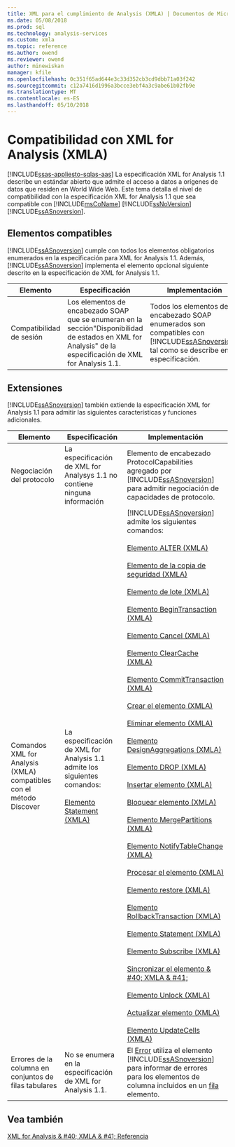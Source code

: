 ```yaml
---
title: XML para el cumplimiento de Analysis (XMLA) | Documentos de Microsoft
ms.date: 05/08/2018
ms.prod: sql
ms.technology: analysis-services
ms.custom: xmla
ms.topic: reference
ms.author: owend
ms.reviewer: owend
author: minewiskan
manager: kfile
ms.openlocfilehash: 0c351f65ad644e3c33d352cb3cd9dbb71a03f242
ms.sourcegitcommit: c12a7416d1996a3bcce3ebf4a3c9abe61b02fb9e
ms.translationtype: MT
ms.contentlocale: es-ES
ms.lasthandoff: 05/10/2018
---
```

# <a name="xml-for-analysis-compliance-xmla"></a>Compatibilidad con XML for Analysis (XMLA)
[!INCLUDE[ssas-appliesto-sqlas-aas](../../includes/ssas-appliesto-sqlas-aas.md)]
  La especificación XML for Analysis 1.1 describe un estándar abierto que admite el acceso a datos a orígenes de datos que residen en World Wide Web. Este tema detalla el nivel de compatibilidad con la especificación XML for Analysis 1.1 que sea compatible con [!INCLUDE[msCoName](../../includes/msconame-md.md)] [!INCLUDE[ssNoVersion](../../includes/ssnoversion-md.md)] [!INCLUDE[ssASnoversion](../../includes/ssasnoversion-md.md)].  
  
## <a name="compliant-items"></a>Elementos compatibles  
 [!INCLUDE[ssASnoversion](../../includes/ssasnoversion-md.md)] cumple con todos los elementos obligatorios enumerados en la especificación para XML for Analysis 1.1. Además, [!INCLUDE[ssASnoversion](../../includes/ssasnoversion-md.md)] implementa el elemento opcional siguiente descrito en la especificación de XML for Analysis 1.1.  
  
|Elemento|Especificación|Implementación|  
|----------|-------------------|--------------------|  
|Compatibilidad de sesión|Los elementos de encabezado SOAP que se enumeran en la sección"Disponibilidad de estados en XML for Analysis" de la especificación de XML for Analysis 1.1.|Todos los elementos de encabezado SOAP enumerados son compatibles con [!INCLUDE[ssASnoversion](../../includes/ssasnoversion-md.md)], tal como se describe en la especificación.|  
  
## <a name="extensions"></a>Extensiones  
 [!INCLUDE[ssASnoversion](../../includes/ssasnoversion-md.md)] también extiende la especificación XML for Analysis 1.1 para admitir las siguientes características y funciones adicionales.  
  
|Elemento|Especificación|Implementación|  
|----------|-------------------|--------------------|  
|Negociación del protocolo|La especificación de XML for Analysys 1.1 no contiene ninguna información|Elemento de encabezado ProtocolCapabilities agregado por [!INCLUDE[ssASnoversion](../../includes/ssasnoversion-md.md)] para admitir negociación de capacidades de protocolo.|  
|Comandos XML for Analysis (XMLA) compatibles con el método Discover|La especificación de XML for Analysis 1.1 admite los siguientes comandos:<br /><br /> [Elemento Statement &#40;XMLA&#41;](../../analysis-services/xmla/xml-elements-commands/statement-element-xmla.md)|[!INCLUDE[ssASnoversion](../../includes/ssasnoversion-md.md)] admite los siguientes comandos:<br /><br /> [Elemento ALTER &#40;XMLA&#41;](../../analysis-services/xmla/xml-elements-commands/alter-element-xmla.md)<br /><br /> [Elemento de la copia de seguridad &#40;XMLA&#41;](../../analysis-services/xmla/xml-elements-commands/backup-element-xmla.md)<br /><br /> [Elemento de lote &#40;XMLA&#41;](../../analysis-services/xmla/xml-elements-commands/batch-element-xmla.md)<br /><br /> [Elemento BeginTransaction &#40;XMLA&#41;](../../analysis-services/xmla/xml-elements-commands/begintransaction-element-xmla.md)<br /><br /> [Elemento Cancel &#40;XMLA&#41;](../../analysis-services/xmla/xml-elements-commands/cancel-element-xmla.md)<br /><br /> [Elemento ClearCache &#40;XMLA&#41;](../../analysis-services/xmla/xml-elements-commands/clearcache-element-xmla.md)<br /><br /> [Elemento CommitTransaction &#40;XMLA&#41;](../../analysis-services/xmla/xml-elements-commands/committransaction-element-xmla.md)<br /><br /> [Crear el elemento &#40;XMLA&#41;](../../analysis-services/xmla/xml-elements-commands/create-element-xmla.md)<br /><br /> [Eliminar elemento &#40;XMLA&#41;](../../analysis-services/xmla/xml-elements-commands/delete-element-xmla.md)<br /><br /> [Elemento DesignAggregations &#40;XMLA&#41;](../../analysis-services/xmla/xml-elements-commands/designaggregations-element-xmla.md)<br /><br /> [Elemento DROP &#40;XMLA&#41;](../../analysis-services/xmla/xml-elements-commands/drop-element-xmla.md)<br /><br /> [Insertar elemento &#40;XMLA&#41;](../../analysis-services/xmla/xml-elements-commands/insert-element-xmla.md)<br /><br /> [Bloquear elemento &#40;XMLA&#41;](../../analysis-services/xmla/xml-elements-commands/lock-element-xmla.md)<br /><br /> [Elemento MergePartitions &#40;XMLA&#41;](../../analysis-services/xmla/xml-elements-commands/mergepartitions-element-xmla.md)<br /><br /> [Elemento NotifyTableChange &#40;XMLA&#41;](../../analysis-services/xmla/xml-elements-commands/notifytablechange-element-xmla.md)<br /><br /> [Procesar el elemento &#40;XMLA&#41;](../../analysis-services/xmla/xml-elements-commands/process-element-xmla.md)<br /><br /> [Elemento restore &#40;XMLA&#41;](../../analysis-services/xmla/xml-elements-commands/restore-element-xmla.md)<br /><br /> [Elemento RollbackTransaction &#40;XMLA&#41;](../../analysis-services/xmla/xml-elements-commands/rollbacktransaction-element-xmla.md)<br /><br /> [Elemento Statement &#40;XMLA&#41;](../../analysis-services/xmla/xml-elements-commands/statement-element-xmla.md)<br /><br /> [Elemento Subscribe &#40;XMLA&#41;](../../analysis-services/xmla/xml-elements-commands/subscribe-element-xmla.md)<br /><br /> [Sincronizar el elemento & #40; XMLA & #41;](../../analysis-services/xmla/xml-elements-commands/synchronize-element-xmla.md)<br /><br /> [Elemento Unlock &#40;XMLA&#41;](../../analysis-services/xmla/xml-elements-commands/unlock-element-xmla.md)<br /><br /> [Actualizar elemento &#40;XMLA&#41;](../../analysis-services/xmla/xml-elements-commands/update-element-xmla.md)<br /><br /> [Elemento UpdateCells &#40;XMLA&#41;](../../analysis-services/xmla/xml-elements-commands/updatecells-element-xmla.md)|  
|Errores de la columna en conjuntos de filas tabulares|No se enumera en la especificación de XML for Analysis 1.1.|El [Error](../../analysis-services/xmla/xml-elements-properties/error-element-xmla.md) utiliza el elemento [!INCLUDE[ssASnoversion](../../includes/ssasnoversion-md.md)] para informar de errores para los elementos de columna incluidos en un [fila](../../analysis-services/xmla/xml-elements-properties/error-element-xmla.md) elemento.|  
  
## <a name="see-also"></a>Vea también  
 [XML for Analysis & #40; XMLA & #41; Referencia](../../analysis-services/xmla/xml-for-analysis-xmla-reference.md)  
  
  
